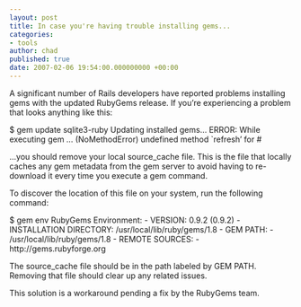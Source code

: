 ```yaml
---
layout: post
title: In case you're having trouble installing gems...
categories:
- tools
author: chad
published: true
date: 2007-02-06 19:54:00.000000000 +00:00
---
```

<p>A significant number of Rails developers have reported problems installing gems with the updated RubyGems release.  If you&#8217;re experiencing a problem that looks anything like this:</p>
$ gem update sqlite3-ruby Updating installed gems… <span class="caps">ERROR</span>: While executing gem … (NoMethodError) undefined
method `refresh’ for #<hash:0x14e0a4c>
<p>&#8230;you should remove your local source_cache file.  This is the file that locally caches any gem metadata from the gem server to avoid having to re-download it every time you execute a gem command.</p>
<p>To discover the location of this file on your system, run the following command:</p>
$ gem env
RubyGems Environment:
- <span class="caps">VERSION</span>: 0.9.2 (0.9.2)
- <span class="caps">INSTALLATION</span> <span class="caps">DIRECTORY</span>: /usr/local/lib/ruby/gems/1.8
- <span class="caps">GEM</span> <span class="caps">PATH</span>:
- /usr/local/lib/ruby/gems/1.8
- <span class="caps">REMOTE</span> <span class="caps">SOURCES</span>:
- http://gems.rubyforge.org
<p>The source_cache file should be in the path labeled by <span class="caps">GEM</span> <span class="caps">PATH</span>.  Removing that file should clear up any related issues.</p>
<p>This solution is a workaround pending a fix by the RubyGems team.</p>